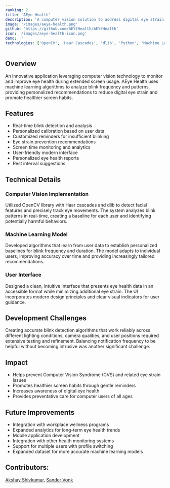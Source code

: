 ```yaml
---
ranking: 2
title: 'AEye Health'
description: 'A computer vision solution to address digital eye strain by monitoring blink patterns and promoting healthy screen habits.'
image: '/images/aeye-health.png'
github: 'https://github.com/AEYEHealth/AEYEHealth'
icon: '/images/aeye-health-icon.png'
demo: ''
technologies: ['OpenCV', 'Haar Cascades', 'dlib', 'Python', 'Machine Learning']
---
```


## Overview
An innovative application leveraging computer vision technology to monitor and improve eye health during extended screen usage. AEye Health uses machine learning algorithms to analyze blink frequency and patterns, providing personalized recommendations to reduce digital eye strain and promote healthier screen habits.

## Features
- Real-time blink detection and analysis
- Personalized calibration based on user data
- Customized reminders for insufficient blinking
- Eye strain prevention recommendations
- Screen time monitoring and analytics
- User-friendly modern interface
- Personalized eye health reports
- Rest interval suggestions

## Technical Details

### Computer Vision Implementation
Utilized OpenCV library with Haar cascades and dlib to detect facial features and precisely track eye movements. The system analyzes blink patterns in real-time, creating a baseline for each user and identifying potentially harmful behaviors.

### Machine Learning Model
Developed algorithms that learn from user data to establish personalized baselines for blink frequency and duration. The model adapts to individual users, improving accuracy over time and providing increasingly tailored recommendations.

### User Interface
Designed a clean, intuitive interface that presents eye health data in an accessible format while minimizing additional eye strain. The UI incorporates modern design principles and clear visual indicators for user guidance.

## Development Challenges
Creating accurate blink detection algorithms that work reliably across different lighting conditions, camera qualities, and user positions required extensive testing and refinement. Balancing notification frequency to be helpful without becoming intrusive was another significant challenge.

## Impact
- Helps prevent Computer Vision Syndrome (CVS) and related eye strain issues
- Promotes healthier screen habits through gentle reminders
- Increases awareness of digital eye health
- Provides preventative care for computer users of all ages

## Future Improvements
- Integration with workplace wellness programs
- Expanded analytics for long-term eye health trends
- Mobile application development
- Integration with other health monitoring systems
- Support for multiple users with profile switching
- Expanded dataset for more accurate machine learning models

## Contributors:
[Akshay Shivkumar](https://www.linkedin.com/in/akshay-sk?lipi=urn%3Ali%3Apage%3Ad_flagship3_profile_view_base_project_creator%3BJrYTXGFVSqOZLaAmk3Vohg%3D%3D), [Sander Vonk](https://www.linkedin.com/in/sandercvonk?lipi=urn%3Ali%3Apage%3Ad_flagship3_profile_view_base_project_creator%3BJrYTXGFVSqOZLaAmk3Vohg%3D%3D)
